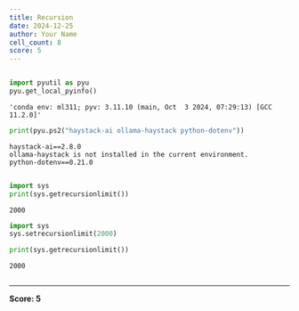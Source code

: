 ```yaml
---
title: Recursion
date: 2024-12-25
author: Your Name
cell_count: 8
score: 5
---
```


```python

```


```python
import pyutil as pyu
pyu.get_local_pyinfo()
```




    'conda env: ml311; pyv: 3.11.10 (main, Oct  3 2024, 07:29:13) [GCC 11.2.0]'




```python
print(pyu.ps2("haystack-ai ollama-haystack python-dotenv"))
```

    haystack-ai==2.8.0
    ollama-haystack is not installed in the current environment.
    python-dotenv==0.21.0
    



```python

```


```python
import sys
print(sys.getrecursionlimit())
```

    2000



```python
import sys
sys.setrecursionlimit(2000)
```


```python
print(sys.getrecursionlimit())
```

    2000



```python

```


---
**Score: 5**